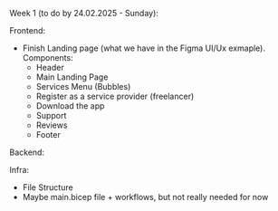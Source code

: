 Week 1 (to do by 24.02.2025 - Sunday): 

Frontend: 
- Finish Landing page (what we have in the Figma UI/Ux exmaple). Components:
   - Header
   - Main Landing Page
   - Services Menu (Bubbles)
   - Register as a service provider (freelancer)
   - Download the app
   - Support
   - Reviews
   - Footer

Backend: 


Infra: 
 - File Structure
 - Maybe main.bicep file + workflows, but not really needed for now
